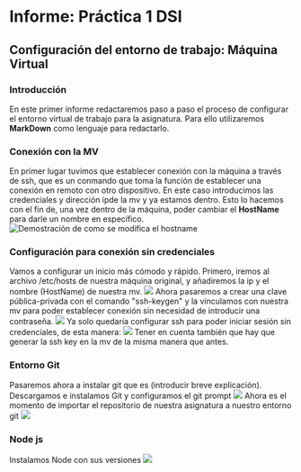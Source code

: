 # Informe: Práctica 1 DSI
## Configuración del entorno de trabajo: Máquina Virtual
### Introducción
En este primer informe redactaremos paso a paso el proceso de configurar el entorno virtual de trabajo para la asignatura. Para ello utilizaremos **MarkDown** como lenguaje para redactarlo.

### Conexión con la MV
En primer lugar tuvimos que establecer conexión con la máquina a través de ssh, que es un conmando que toma la función de establecer una conexión en remoto con otro dispositivo. En este caso introducimos las credenciales y dirección ipde la mv y ya estamos dentro. Esto lo hacemos con el fin de, una vez dentro de la máquina, poder cambiar el **HostName** para darle un nombre en específico.
![Demostración de como se modifica el hostname](./Imagenes/hostname.png)
### Configuración para conexión sin credenciales
Vamos a configurar un inicio más cómodo y rápido. Primero, iremos al archivo /etc/hosts de nuestra máquina original, y añadiremos la ip y el nombre (HostName) de nuestra mv.
![](./Imagenes/hosts.png)
Ahora pasaremos a crear una clave pública-privada con el comando "ssh-keygen" y la vinculamos con nuestra mv para poder establecer conexión sin necesidad de introducir una contraseña.
![](./Imagenes/iniciosincontraseña.png)
Ya solo quedaría configurar ssh para poder iniciar sesión sin credenciales, de esta manera:
![](./Imagenes/iniciosincredenciales.png)
Tener en cuenta también que hay que generar la ssh key en la mv de la misma manera que antes.
### Entorno Git
Pasaremos ahora a instalar git que es (introducir breve explicación).
Descargamos e instalamos Git y configuramos el git prompt
![](./Imagenes/git.png)
Ahora es el momento de importar el repositorio de nuestra asignatura a nuestro entorno git
![](./Imagenes/repositorioimportado.png)
### Node js
Instalamos Node con sus versiones
![](/Imagenes/node.png)
